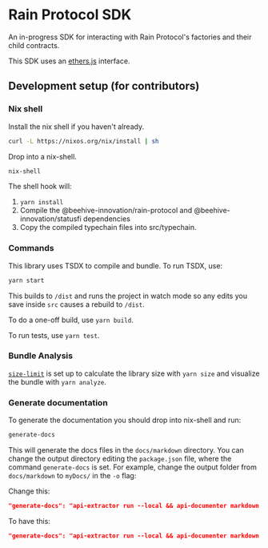# Rain Protocol SDK

An in-progress SDK for interacting with Rain Protocol's factories and their child contracts.

This SDK uses an [ethers.js](https://docs.ethers.io/v5/) interface.

## Development setup (for contributors)

### Nix shell

Install the nix shell if you haven't already.

```bash
curl -L https://nixos.org/nix/install | sh
```

Drop into a nix-shell.

```bash
nix-shell
```

The shell hook will:

1. `yarn install`
2. Compile the @beehive-innovation/rain-protocol and @beehive-innovation/statusfi dependencies
3. Copy the compiled typechain files into src/typechain.

### Commands

This library uses TSDX to compile and bundle. To run TSDX, use:

```bash
yarn start
```

This builds to `/dist` and runs the project in watch mode so any edits you save inside `src` causes a rebuild to `/dist`.

To do a one-off build, use `yarn build`.

To run tests, use `yarn test`.

### Bundle Analysis

[`size-limit`](https://github.com/ai/size-limit) is set up to calculate the library size with `yarn size` and visualize the bundle with `yarn analyze`.

### Generate documentation

To generate the documentation you should drop into nix-shell and run:

```bash
generate-docs
```

This will generate the docs files in the `docs/markdown` directory. You can change the output directory editing the `package.json` file, where the command `generate-docs` is set. For example, change the output folder from `docs/markdown` to `myDocs/` in the `-o` flag:

Change this:
```JSON
"generate-docs": "api-extractor run --local && api-documenter markdown -i docs/input -o docs/markdown"
```
To have this:
```JSON
"generate-docs": "api-extractor run --local && api-documenter markdown -i docs/input -o myDocs"
```